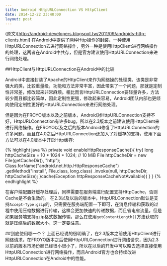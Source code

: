 ```yaml
---
title: Android HttpURLConnection VS HttpClient
date: 2014-12-22 23:40:00
layout: post
---
```

(原文)[http://android-developers.blogspot.tw/2011/09/androids-http-clients.html]
在Android中提供了两种Http操作的封装，一种使用HttpURLConnection去进行网络操作，另外一种是使用HttpClient进行网络操作的处理，这两者在Android中共存，但是官方建议使用HttpURLConnection来进行网络处理。

##HttpClient与HttpURLConnection在Android中的比较

Android中直接封装了Apache的HttpClient来作为网络操的处理类，该类是非常强大的类，比较重量级，功能和方法非常丰富，因此带来了一个问题，那就是定制性非常差，修改起来非常麻烦。相比而言HttpURLConnection要轻量许多，方法较少而且都比较简单，因此定制性更强，修改起来容易，Android团队内部也更倾向使用定制性更好的HttpURLConnection来进行网络处理。

但是因为在FROYO版本以及之前版本，Android对HttpURLConnection支持不好，HttpURLConnection有许多bug，所以在2.3版本之前建议使用HttpClient来进行网络操作。在FROYO以及之后的版本Android修复了HttpURLConnection的许多问题，而且在4.0之后HttpURLConnection还加入了对缓存的支持，使用下面方法可以在4.0版本中开启Http缓存:

{% highlight java %}
private void enableHttpResponseCache(){
	try{
		long httpCacheSize = 10 * 1024 * 1024; // 10 MiB
	    File httpCacheDir = new File(getCacheDir(), "http");
	    Class.forName("android.net.http.HttpResponseCache")
	        .getMethod("install", File.class, long.class)
	        .invoke(null, httpCacheDir, httpCacheSize);
	}cache(Exception httpResponseCacheNotAvailable){
	}
}
{% endhighlight %}

在客户端配置好缓存处理后，同样需要在服务端进行配置支持HttpCache，否则Cache是不会生效的。
在2.3以及以后的版本中，HttpURLConnection默认是支持`Accept-Type:gzip`的，只需要在服务端配置一下即可，在消息传输和获取的过程中使用压缩数据进行传输，这样会更加快速的传递数据，而且省电省流量。但是如果服务端支持gzip格式数据传输，那么在使用`getContentLength()`方法获取的就是压缩后的数据大小，这一定要注意。

##到底使用哪一个？
上面已经说的很明确了，在2.3版本之前使用HttpClient进行网络请求，在FROYO版本之后使用HttpURLConnection进行网络请求，因为2.3以前的版本市场份额已经很小很小了，所以在以后的开发中可以略去选择直接使用HttpURLConnection进行网络操作，而且Android官方也会持续改进HttpURLConnection在Android中的性能。
